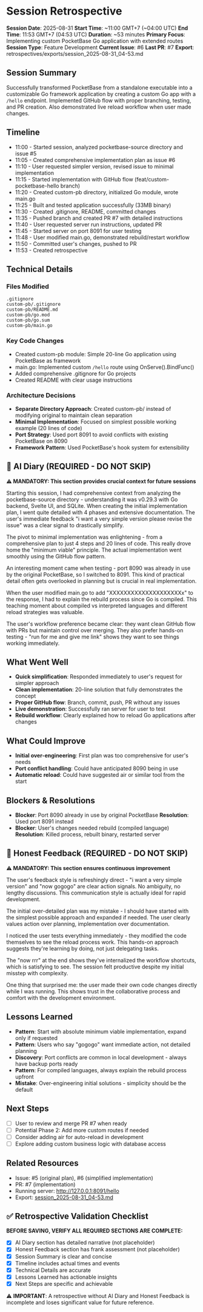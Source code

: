 # Session Retrospective

**Session Date**: 2025-08-31
**Start Time**: ~11:00 GMT+7 (~04:00 UTC)
**End Time**: 11:53 GMT+7 (04:53 UTC)
**Duration**: ~53 minutes
**Primary Focus**: Implementing custom PocketBase Go application with extended routes
**Session Type**: Feature Development
**Current Issue**: #6
**Last PR**: #7
**Export**: retrospectives/exports/session_2025-08-31_04-53.md

## Session Summary
Successfully transformed PocketBase from a standalone executable into a customizable Go framework application by creating a custom Go app with a `/hello` endpoint. Implemented GitHub flow with proper branching, testing, and PR creation. Also demonstrated live reload workflow when user made changes.

## Timeline
- 11:00 - Started session, analyzed pocketbase-source directory and issue #5
- 11:05 - Created comprehensive implementation plan as issue #6
- 11:10 - User requested simpler version, revised issue to minimal implementation
- 11:15 - Started implementation with GitHub flow (feat/custom-pocketbase-hello branch)
- 11:20 - Created custom-pb directory, initialized Go module, wrote main.go
- 11:25 - Built and tested application successfully (33MB binary)
- 11:30 - Created .gitignore, README, committed changes
- 11:35 - Pushed branch and created PR #7 with detailed instructions
- 11:40 - User requested server run instructions, updated PR
- 11:45 - Started server on port 8091 for user testing
- 11:48 - User modified main.go, demonstrated rebuild/restart workflow
- 11:50 - Committed user's changes, pushed to PR
- 11:53 - Created retrospective

## Technical Details

### Files Modified
```
.gitignore
custom-pb/.gitignore
custom-pb/README.md
custom-pb/go.mod
custom-pb/go.sum
custom-pb/main.go
```

### Key Code Changes
- Created custom-pb module: Simple 20-line Go application using PocketBase as framework
- main.go: Implemented custom `/hello` route using OnServe().BindFunc()
- Added comprehensive .gitignore for Go projects
- Created README with clear usage instructions

### Architecture Decisions
- **Separate Directory Approach**: Created custom-pb/ instead of modifying original to maintain clean separation
- **Minimal Implementation**: Focused on simplest possible working example (20 lines of code)
- **Port Strategy**: Used port 8091 to avoid conflicts with existing PocketBase on 8090
- **Framework Pattern**: Used PocketBase's hook system for extensibility

## 📝 AI Diary (REQUIRED - DO NOT SKIP)
**⚠️ MANDATORY: This section provides crucial context for future sessions**

Starting this session, I had comprehensive context from analyzing the pocketbase-source directory - understanding it was v0.29.3 with Go backend, Svelte UI, and SQLite. When creating the initial implementation plan, I went quite detailed with 4 phases and extensive documentation. The user's immediate feedback "i want a very simple version please revise the issue" was a clear signal to drastically simplify.

The pivot to minimal implementation was enlightening - from a comprehensive plan to just 4 steps and 20 lines of code. This really drove home the "minimum viable" principle. The actual implementation went smoothly using the GitHub flow pattern.

An interesting moment came when testing - port 8090 was already in use by the original PocketBase, so I switched to 8091. This kind of practical detail often gets overlooked in planning but is crucial in real implementation.

When the user modified main.go to add "XXXXXXXXXXXXXXXXXXXXx" to the response, I had to explain the rebuild process since Go is compiled. This teaching moment about compiled vs interpreted languages and different reload strategies was valuable.

The user's workflow preference became clear: they want clean GitHub flow with PRs but maintain control over merging. They also prefer hands-on testing - "run for me and give me link" shows they want to see things working immediately.

## What Went Well
- **Quick simplification**: Responded immediately to user's request for simpler approach
- **Clean implementation**: 20-line solution that fully demonstrates the concept
- **Proper GitHub flow**: Branch, commit, push, PR without any issues
- **Live demonstration**: Successfully ran server for user to test
- **Rebuild workflow**: Clearly explained how to reload Go applications after changes

## What Could Improve
- **Initial over-engineering**: First plan was too comprehensive for user's needs
- **Port conflict handling**: Could have anticipated 8090 being in use
- **Automatic reload**: Could have suggested air or similar tool from the start

## Blockers & Resolutions
- **Blocker**: Port 8090 already in use by original PocketBase
  **Resolution**: Used port 8091 instead
- **Blocker**: User's changes needed rebuild (compiled language)
  **Resolution**: Killed process, rebuilt binary, restarted server

## 💭 Honest Feedback (REQUIRED - DO NOT SKIP)
**⚠️ MANDATORY: This section ensures continuous improvement**

The user's feedback style is refreshingly direct - "i want a very simple version" and "now gogogo" are clear action signals. No ambiguity, no lengthy discussions. This communication style is actually ideal for rapid development.

The initial over-detailed plan was my mistake - I should have started with the simplest possible approach and expanded if needed. The user clearly values action over planning, implementation over documentation.

I noticed the user tests everything immediately - they modified the code themselves to see the reload process work. This hands-on approach suggests they're learning by doing, not just delegating tasks.

The "now rrr" at the end shows they've internalized the workflow shortcuts, which is satisfying to see. The session felt productive despite my initial misstep with complexity.

One thing that surprised me: the user made their own code changes directly while I was running. This shows trust in the collaborative process and comfort with the development environment.

## Lessons Learned
- **Pattern**: Start with absolute minimum viable implementation, expand only if requested
- **Pattern**: Users who say "gogogo" want immediate action, not detailed planning
- **Discovery**: Port conflicts are common in local development - always have backup ports ready
- **Pattern**: For compiled languages, always explain the rebuild process upfront
- **Mistake**: Over-engineering initial solutions - simplicity should be the default

## Next Steps
- [ ] User to review and merge PR #7 when ready
- [ ] Potential Phase 2: Add more custom routes if needed
- [ ] Consider adding air for auto-reload in development
- [ ] Explore adding custom business logic with database access

## Related Resources
- Issue: #5 (original plan), #6 (simplified implementation)
- PR: #7 (implementation)
- Running server: http://127.0.0.1:8091/hello
- Export: [session_2025-08-31_04-53.md](../exports/session_2025-08-31_04-53.md)

## ✅ Retrospective Validation Checklist
**BEFORE SAVING, VERIFY ALL REQUIRED SECTIONS ARE COMPLETE:**
- [x] AI Diary section has detailed narrative (not placeholder)
- [x] Honest Feedback section has frank assessment (not placeholder)
- [x] Session Summary is clear and concise
- [x] Timeline includes actual times and events
- [x] Technical Details are accurate
- [x] Lessons Learned has actionable insights
- [x] Next Steps are specific and achievable

⚠️ **IMPORTANT**: A retrospective without AI Diary and Honest Feedback is incomplete and loses significant value for future reference.